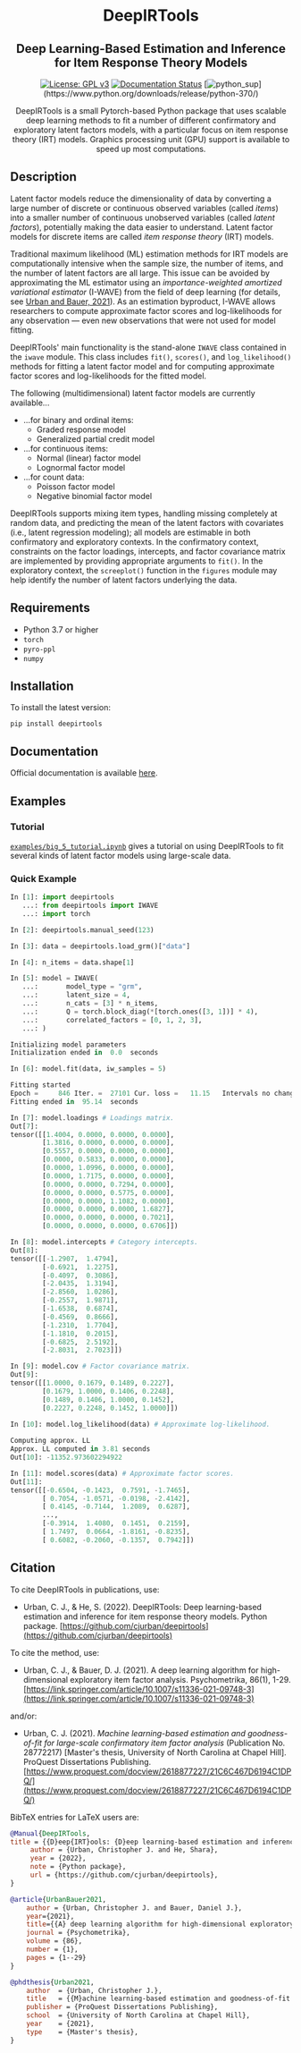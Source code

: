 <h1 align='center'>DeepIRTools</h1>
<h2 align='center'>Deep Learning-Based Estimation and Inference for Item Response Theory Models</h2>

<div align="center">

[![License: GPL v3](https://img.shields.io/badge/License-GPLv3-blue.svg)](https://www.gnu.org/licenses/gpl-3.0)
[![Documentation Status](https://readthedocs.org/projects/deepirtools/badge/?version=latest)](https://deepirtools.readthedocs.io/en/latest/?badge=latest)
[![python_sup](https://img.shields.io/badge/python-3.7+-black.svg?)](https://www.python.org/downloads/release/python-370/)

DeepIRTools is a small Pytorch-based Python package that uses scalable deep learning methods to fit a number of different confirmatory and exploratory latent factors models, with a particular focus on item response theory (IRT) models. Graphics processing unit (GPU) support is available to speed up most computations.

</div>

## Description

Latent factor models reduce the dimensionality of data by converting a large number of discrete or continuous observed variables (called *items*) into a smaller number of continuous unobserved variables (called *latent factors*), potentially making the data easier to understand. Latent factor models for discrete items are called *item response theory* (IRT) models.

Traditional maximum likelihood (ML) estimation methods for IRT models are computationally intensive when the sample size, the number of items, and the number of latent factors are all large. This issue can be avoided by approximating the ML estimator using an *importance-weighted amortized variational estimator* (I-WAVE) from the field of deep learning (for details, see [Urban and Bauer, 2021](https://link.springer.com/article/10.1007/s11336-021-09748-3)). As an estimation byproduct, I-WAVE allows researchers to compute approximate factor scores and log-likelihoods for any observation &mdash; even new observations that were not used for model fitting.

DeepIRTools' main functionality is the stand-alone ``IWAVE`` class contained in the  ``iwave`` module. This class includes ``fit()``, ``scores()``, and ``log_likelihood()`` methods for fitting a latent factor model and for computing approximate factor scores and log-likelihoods for the fitted model.

The following (multidimensional) latent factor models are currently available...

- ...for binary and ordinal items:
  - Graded response model
  - Generalized partial credit model
- ...for continuous items:
  - Normal (linear) factor model
  - Lognormal factor model
- ...for count data:
  - Poisson factor model
  - Negative binomial factor model

DeepIRTools supports mixing item types, handling missing completely at random data, and predicting the mean of the latent factors with covariates (i.e., latent regression modeling); all models are estimable in both confirmatory and exploratory contexts. In the confirmatory context, constraints on the factor loadings, intercepts, and factor covariance matrix are implemented by providing appropriate arguments to ``fit()``. In the exploratory context, the ``screeplot()`` function in the ``figures`` module may help identify the number of latent factors underlying the data.

## Requirements

-  Python 3.7 or higher
-  ``torch``
-  ``pyro-ppl``
-  ``numpy``

## Installation

To install the latest version:

``pip install deepirtools``

## Documentation

Official documentation is available [here](https://deepirtools.readthedocs.io/en/latest/).

## Examples

### Tutorial

[`examples/big_5_tutorial.ipynb`](examples/big_5_tutorial.ipynb) gives a tutorial on using DeepIRTools to fit several kinds of latent factor models using large-scale data.

### Quick Example

```python
In [1]: import deepirtools
   ...: from deepirtools import IWAVE
   ...: import torch

In [2]: deepirtools.manual_seed(123)

In [3]: data = deepirtools.load_grm()["data"]

In [4]: n_items = data.shape[1]

In [5]: model = IWAVE(
   ...:       model_type = "grm",
   ...:       latent_size = 4,
   ...:       n_cats = [3] * n_items,
   ...:       Q = torch.block_diag(*[torch.ones([3, 1])] * 4),
   ...:       correlated_factors = [0, 1, 2, 3],
   ...: )

Initializing model parameters
Initialization ended in  0.0  seconds

In [6]: model.fit(data, iw_samples = 5)

Fitting started
Epoch =     846 Iter. =  27101 Cur. loss =   11.15   Intervals no change = 100
Fitting ended in  95.14  seconds

In [7]: model.loadings # Loadings matrix.
Out[7]: 
tensor([[1.4004, 0.0000, 0.0000, 0.0000],
        [1.3816, 0.0000, 0.0000, 0.0000],
        [0.5557, 0.0000, 0.0000, 0.0000],
        [0.0000, 0.5833, 0.0000, 0.0000],
        [0.0000, 1.0996, 0.0000, 0.0000],
        [0.0000, 1.7175, 0.0000, 0.0000],
        [0.0000, 0.0000, 0.7294, 0.0000],
        [0.0000, 0.0000, 0.5775, 0.0000],
        [0.0000, 0.0000, 1.1082, 0.0000],
        [0.0000, 0.0000, 0.0000, 1.6827],
        [0.0000, 0.0000, 0.0000, 0.7021],
        [0.0000, 0.0000, 0.0000, 0.6706]])

In [8]: model.intercepts # Category intercepts.
Out[8]: 
tensor([[-1.2907,  1.4794],
        [-0.6921,  1.2275],
        [-0.4097,  0.3086],
        [-2.0435,  1.3194],
        [-2.8560,  1.0286],
        [-0.2557,  1.9871],
        [-1.6538,  0.6874],
        [-0.4569,  0.8666],
        [-1.2310,  1.7704],
        [-1.1810,  0.2015],
        [-0.6825,  2.5192],
        [-2.8031,  2.7023]])

In [9]: model.cov # Factor covariance matrix.
Out[9]: 
tensor([[1.0000, 0.1679, 0.1489, 0.2227],
        [0.1679, 1.0000, 0.1406, 0.2248],
        [0.1489, 0.1406, 1.0000, 0.1452],
        [0.2227, 0.2248, 0.1452, 1.0000]])
        
In [10]: model.log_likelihood(data) # Approximate log-likelihood.

Computing approx. LL
Approx. LL computed in 3.81 seconds
Out[10]: -11352.973602294922

In [11]: model.scores(data) # Approximate factor scores.
Out[11]: 
tensor([[-0.6504, -0.1423,  0.7591, -1.7465],
        [ 0.7054, -1.0571, -0.0198, -2.4142],
        [ 0.4145, -0.7144,  1.2089,  0.6287],
        ...,
        [-0.3914,  1.4080,  0.1451,  0.2159],
        [ 1.7497,  0.0664, -1.8161, -0.8235],
        [ 0.6082, -0.2060, -0.1357,  0.7942]])
```

## Citation

To cite DeepIRTools in publications, use:

* Urban, C. J., & He, S. (2022). DeepIRTools: Deep learning-based estimation and inference for item response theory models. Python package. [https://github.com/cjurban/deepirtools](https://github.com/cjurban/deepirtools)

To cite the method, use:

  * Urban, C. J., & Bauer, D. J. (2021). A deep learning algorithm for high-dimensional exploratory  item factor analysis. Psychometrika, 86(1), 1-29. [https://link.springer.com/article/10.1007/s11336-021-09748-3](https://link.springer.com/article/10.1007/s11336-021-09748-3)
  
  and/or:
  
  * Urban, C. J. (2021). *Machine learning-based estimation and goodness-of-fit for large-scale confirmatory item factor analysis* (Publication No. 28772217) [Master's thesis, University of North Carolina at Chapel Hill]. ProQuest Dissertations Publishing. [https://www.proquest.com/docview/2618877227/21C6C467D6194C1DPQ/](https://www.proquest.com/docview/2618877227/21C6C467D6194C1DPQ/)

BibTeX entries for LaTeX users are:
```bibtex
@Manual{DeepIRTools,
title = {{D}eep{IRT}ools: {D}eep learning-based estimation and inference for item response theory models},
     author = {Urban, Christopher J. and He, Shara},
     year = {2022},
     note = {Python package},
     url = {https://github.com/cjurban/deepirtools},
}
```

```bibtex
@article{UrbanBauer2021,
    author = {Urban, Christopher J. and Bauer, Daniel J.},
    year={2021},
    title={{A} deep learning algorithm for high-dimensional exploratory item factor analysis},
    journal = {Psychometrika},
    volume = {86},
    number = {1},
    pages = {1--29}
}
```

```bibtex
@phdthesis{Urban2021,
    author  = {Urban, Christopher J.},
    title   = {{M}achine learning-based estimation and goodness-of-fit for large-scale confirmatory item factor analysis},
    publisher = {ProQuest Dissertations Publishing},
    school  = {University of North Carolina at Chapel Hill},
    year    = {2021},
    type    = {Master's thesis},
}
```
